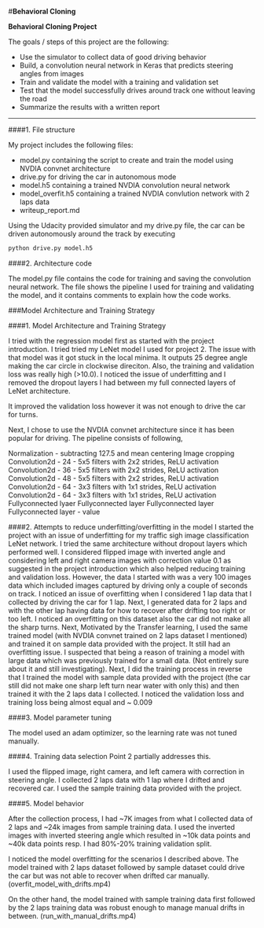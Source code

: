 #**Behavioral Cloning**

**Behavioral Cloning Project**

The goals / steps of this project are the following:
* Use the simulator to collect data of good driving behavior
* Build, a convolution neural network in Keras that predicts steering angles from images
* Train and validate the model with a training and validation set
* Test that the model successfully drives around track one without leaving the road
* Summarize the results with a written report

---
####1. File structure

My project includes the following files:
* model.py containing the script to create and train the model using NVDIA convnet architecture
* drive.py for driving the car in autonomous mode
* model.h5 containing a trained NVDIA convolution neural network
* model_overfit.h5 containing a trained NVDIA convlution network with 2 laps data
* writeup_report.md

Using the Udacity provided simulator and my drive.py file, the car can be driven autonomously around the track by executing
```sh
python drive.py model.h5
```

####2. Architecture code

The model.py file contains the code for training and saving the convolution neural network. The file shows the pipeline I used for training and validating the model, and it contains comments to explain how the code works.

###Model Architecture and Training Strategy

####1. Model Architecture and Training Strategy

I tried with the regression model first as started with the project introduction. I tried tried my LeNet model I used for project 2.
The issue with that model was it got stuck in the local minima. It outputs 25 degree angle making the car circle in clockwise direciton. Also, the training and validation loss was really high (>10.0). I noticed the issue of underfitting and I removed the dropout layers I had between my full connected layers of LeNet architecture.

It improved the validation loss however it was not enough to drive the car for turns.

Next, I chose to use the NVDIA convnet architecture since it has been popular for driving. The pipeline consists of following,

Normalization - subtracting 127.5 and mean centering
Image cropping
Convolution2d - 24 - 5x5 filters with 2x2 strides, ReLU activation
Convolution2d - 36 - 5x5 filters with 2x2 strides, ReLU activation
Convolution2d - 48 - 5x5 filters with 2x2 strides, ReLU activation
Convolution2d - 64 - 3x3 filters with 1x1 strides, ReLU activation
Convolution2d - 64 - 3x3 filters with 1x1 strides, ReLU activation
Fullyconnected lyaer
Fullyconnected layer
Fullyconnected layer
Fullyconnected layer - value

####2. Attempts to reduce underfitting/overfitting in the model
I started the project with an issue of underfitting for my traffic sigh image classification LeNet network. I tried the same architecture without dropout layers which performed well.
I considered flipped image with inverted angle and considering left and right camera images with correction value 0.1 as suggested in the project introduction which also helped reducing training and validation loss. However, the data I started with was a very 100 images data which included images captured by driving only a couple of seconds on track.
I noticed an issue of overfitting when I considered 1 lap data that I collected by driving the car for 1 lap. Next, I generated data for 2 laps and with the other lap having data for how to recover after drifting too right or too left. I noticed an overfitting on this dataset also the car did not make all the sharp turns.
Next, Motivated by the Transfer learning, I used the same trained model (with NVDIA convnet trained on 2 laps dataset I mentioned) and trained it on sample data provided with the project. It still had an overfitting issue. I suspected that being a reason of training a model with large data which was previously trained for a small data. (Not entirely sure about it and still investigating).
Next, I did the training process in reverse that I trained the model with sample data provided with the project (the car still did not make one sharp left turn near water with only this) and then trained it with the 2 laps data I collected. I noticed the validation loss and training loss being almost equal and ~ 0.009

####3. Model parameter tuning

The model used an adam optimizer, so the learning rate was not tuned manually.

####4. Training data selection
Point 2 partially addresses this.

I used the flipped image, right camera, and left camera with correction in steering angle.
I collected 2 laps data with 1 lap where I drifted and recovered car.
I used the sample training data provided with the project.

####5. Model behavior

After the collection process, I had ~7K images from what I collected data of 2 laps and ~24k images from sample training data. I used the inverted images with inverted steering angle which resulted in ~10k data points and ~40k data points resp. I had 80%-20% training validation split.

I noticed the model overfitting for the scenarios I described above. The model trained with 2 laps dataset followed by sample dataset could drive the car but was not able to recover when drifted car manually. (overfit_model_with_drifts.mp4)

On the other hand, the model trained with sample training data first followed by the 2 laps training data was robust enough to manage manual drifts in between. (run_with_manual_drifts.mp4)
